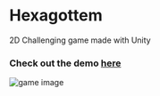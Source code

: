 # Hexagottem
2D Challenging game made with Unity

### Check out the demo [here](https://astromium.github.io/Hexagottem)

![game image](./hexagottem (1))



